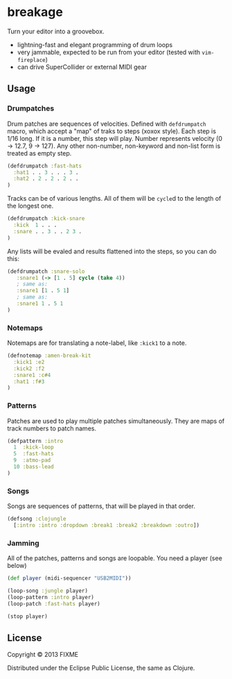 # breakage

Turn your editor into a groovebox.

* lightning-fast and elegant programming of drum loops
* very jammable, expected to be run from your editor (tested with `vim-fireplace`)
* can drive SuperCollider or external MIDI gear

## Usage

### Drumpatches

Drum patches are sequences of velocities.
Defined with `defdrumpatch` macro, which accept
a "map" of traks to steps (xoxox style).
Each step is 1/16 long.
If it is a number, this step will play. Number represents velocity (0 -> 12.7, 9 -> 127).
Any other non-number, non-keyword and non-list form is treated as empty step.

```clojure
(defdrumpatch :fast-hats
  :hat1 . . 3 . . . 3 .
  :hat2 . 2 . 2 . 2 . .
)
```

Tracks can be of various lengths. All of them will be `cycle`d to the length
of the longest one.

```clojure
(defdrumpatch :kick-snare
  :kick  1 . . .
  :snare . . 3 . . 2 3 .
)
```

Any lists will be evaled and results flattened into the steps, so you can do this:

```clojure
(defdrumpatch :snare-solo
   :snare1 (-> [1 . 5] cycle (take 4))
   ; same as:
   :snare1 [1 . 5 1]
   ; same as:
   :snare1 1 . 5 1
)
```

### Notemaps

Notemaps are for translating a note-label, like `:kick1` to a note.

```clojure
(defnotemap :amen-break-kit
  :kick1 :e2
  :kick2 :f2
  :snare1 :c#4
  :hat1 :f#3
)
```

### Patterns

Patches are used to play multiple patches simultaneously.
They are maps of track numbers to patch names.

```clojure
(defpattern :intro
  1  :kick-loop
  5  :fast-hats
  9  :atmo-pad
  10 :bass-lead
)
```

### Songs

Songs are sequences of patterns, that will be played in that order.

```clojure
(defsong :clojungle
  [:intro :intro :dropdown :break1 :break2 :breakdown :outro])
```

### Jamming

All of the patches, patterns and songs are loopable.
You need a player (see below)

```clojure
(def player (midi-sequencer "USB2MIDI"))

(loop-song :jungle player)
(loop-pattern :intro player)
(loop-patch :fast-hats player)

(stop player)
```



## License

Copyright © 2013 FIXME

Distributed under the Eclipse Public License, the same as Clojure.

